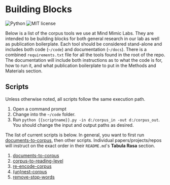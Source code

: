 # Building Blocks

![Python](https://img.shields.io/badge/python-3.x-blue.svg)
![MIT license](https://img.shields.io/badge/License-MIT-green.svg)

Below is a list of the corpus tools we use at Mind Mimic Labs.
They are intended to be building blocks for both general research in our lab as well as publication boilerplate.
Each tool should be considered stand-alone and includes both code (`~/code`) and documentation (`~/docs`).
There is a combined `requirements.txt` file for all the tools found in the root of the repo.
The documentation will include both instructions as to what the code is for, how to run it, and what publication boilerplate to put in the Methods and Materials section.

## Scripts

Unless otherwise noted, all scripts follow the same execution path.

1. Open a command prompt
2. Change into the `~/code` folder.
3. Run `python {{scriptname}}.py -in d:/corpus_in -out d:/corpus_out`.
   You should change the input and output paths as desired.

The list of current scripts is below.
In general, you want to first run [documents-to-corpus](./documents-to-corpus), then other scripts.
Individual papers/projects/repos will instruct on the exact order in their `README.md`'s **Tabula Rasa** section. 

1. [documents-to-corpus](./docs/documents-to-corpus.md)
2. [corpus-to-reading-level](./docs/corpus-to-reading-level.md)
3. [re-encode-corpus](./docs/re-encode-corpus.md)
4. [(un)nest-corpus](./docs/unnest-corpus.md)
5. [remove-stop-words](./docs/remove-stopwords-from-corpus.md)

